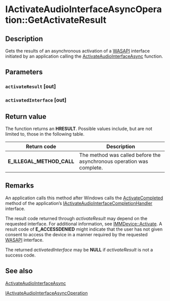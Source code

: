 # IActivateAudioInterfaceAsyncOperation::GetActivateResult

## Description

Gets the results of an asynchronous activation of a [WASAPI](https://learn.microsoft.com/windows/desktop/CoreAudio/wasapi) interface initiated by an application calling the [ActivateAudioInterfaceAsync](https://learn.microsoft.com/windows/desktop/api/mmdeviceapi/nf-mmdeviceapi-activateaudiointerfaceasync) function.

## Parameters

### `activateResult` [out]

### `activatedInterface` [out]

## Return value

The function returns an **HRESULT**. Possible values include, but are not limited to, those in the following table.

| Return code | Description |
| --- | --- |
| **E_ILLEGAL_METHOD_CALL** | The method was called before the asynchronous operation was complete. |

## Remarks

An application calls this method after Windows calls the [ActivateCompleted](https://learn.microsoft.com/windows/desktop/api/mmdeviceapi/nf-mmdeviceapi-iactivateaudiointerfacecompletionhandler-activatecompleted) method of the application’s [IActivateAudioInterfaceCompletionHandler](https://learn.microsoft.com/windows/desktop/api/mmdeviceapi/nn-mmdeviceapi-iactivateaudiointerfacecompletionhandler) interface.

The result code returned through *activateResult* may depend on the requested interface. For additional information, see [IMMDevice::Activate](https://learn.microsoft.com/windows/desktop/api/mmdeviceapi/nf-mmdeviceapi-immdevice-activate). A result code of **E_ACCESSDENIED** might indicate that the user has not given consent to access the device in a manner required by the requested [WASAPI](https://learn.microsoft.com/windows/desktop/CoreAudio/wasapi) interface.

The returned *activatedInterface* may be **NULL** if *activateResult* is not a success code.

## See also

[ActivateAudioInterfaceAsync](https://learn.microsoft.com/windows/desktop/api/mmdeviceapi/nf-mmdeviceapi-activateaudiointerfaceasync)

[IActivateAudioInterfaceAsyncOperation](https://learn.microsoft.com/windows/desktop/api/mmdeviceapi/nn-mmdeviceapi-iactivateaudiointerfaceasyncoperation)